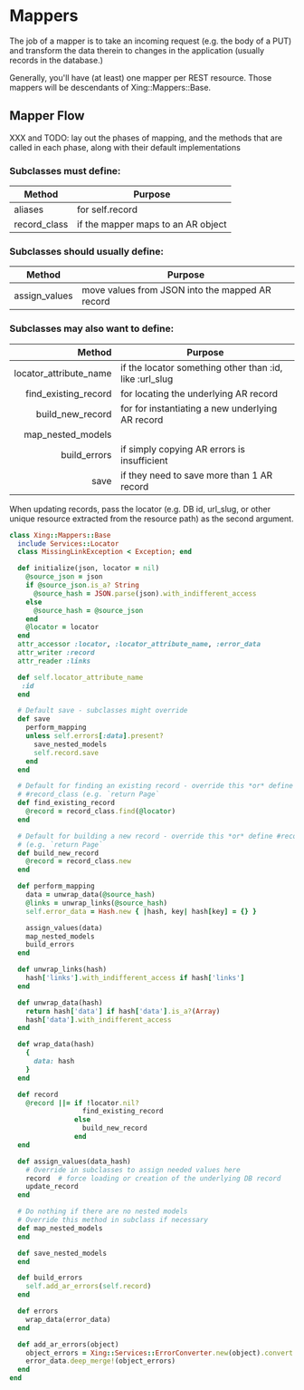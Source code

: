 # Mappers

The job of a mapper is to take an incoming request (e.g. the body of a PUT) and transform the data therein to changes in the application (usually records in the database.)

Generally, you'll have (at least) one mapper per REST resource. Those mappers will be descendants of Xing::Mappers::Base.

## Mapper Flow

XXX and TODO: lay out the phases of mapping, and the methods that are called in each phase, along with their default implementations

### Subclasses must define:

Method | Purpose
 --- | ----
 aliases       | for self.record
 record_class | if the mapper maps to an AR object

### Subclasses should usually define:

Method | Purpose
--- | ---
assign_values  | move values from JSON into the mapped AR record

### Subclasses may also want to define:

Method | Purpose
--: | ---
locator_attribute_name | if the locator something other than :id, like :url_slug
find_existing_record | for locating the underlying AR record
build_new_record     | for for instantiating a new underlying AR record
map_nested_models |
build_errors         | if simply copying AR errors is insufficient
save                 | if they need to save more than 1 AR record

When updating records, pass the locator (e.g. DB id, url_slug, or other unique resource extracted from the resource path) as the second argument.


```ruby
class Xing::Mappers::Base
  include Services::Locator
  class MissingLinkException < Exception; end

  def initialize(json, locator = nil)
    @source_json = json
    if @source_json.is_a? String
      @source_hash = JSON.parse(json).with_indifferent_access
    else
      @source_hash = @source_json
    end
    @locator = locator
  end
  attr_accessor :locator, :locator_attribute_name, :error_data
  attr_writer :record
  attr_reader :links

  def self.locator_attribute_name
   :id
  end

  # Default save - subclasses might override
  def save
    perform_mapping
    unless self.errors[:data].present?
      save_nested_models
      self.record.save
    end
  end

  # Default for finding an existing record - override this *or* define
  # #record_class (e.g. `return Page`
  def find_existing_record
    @record = record_class.find(@locator)
  end

  # Default for building a new record - override this *or* define #record_class
  # (e.g. `return Page`
  def build_new_record
    @record = record_class.new
  end

  def perform_mapping
    data = unwrap_data(@source_hash)
    @links = unwrap_links(@source_hash)
    self.error_data = Hash.new { |hash, key| hash[key] = {} }

    assign_values(data)
    map_nested_models
    build_errors
  end

  def unwrap_links(hash)
    hash['links'].with_indifferent_access if hash['links']
  end

  def unwrap_data(hash)
    return hash['data'] if hash['data'].is_a?(Array)
    hash['data'].with_indifferent_access
  end

  def wrap_data(hash)
    {
      data: hash
    }
  end

  def record
    @record ||= if !locator.nil?
                  find_existing_record
                else
                  build_new_record
                end
  end

  def assign_values(data_hash)
    # Override in subclasses to assign needed values here
    record  # force loading or creation of the underlying DB record
    update_record
  end

  # Do nothing if there are no nested models
  # Override this method in subclass if necessary
  def map_nested_models
  end

  def save_nested_models
  end

  def build_errors
    self.add_ar_errors(self.record)
  end

  def errors
    wrap_data(error_data)
  end

  def add_ar_errors(object)
    object_errors = Xing::Services::ErrorConverter.new(object).convert
    error_data.deep_merge!(object_errors)
  end
end
```
